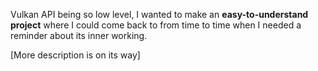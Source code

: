 Vulkan API being so low level, I wanted to make an **easy-to-understand project** where I could come back to from time to time when I needed a reminder about its inner working. 

[More description is on its way]
